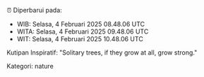 ⏰ Diperbarui pada:
- WIB: Selasa, 4 Februari 2025 08.48.06 UTC
- WITA: Selasa, 4 Februari 2025 09.48.06 UTC
- WIT: Selasa, 4 Februari 2025 10.48.06 UTC

Kutipan Inspiratif:
"Solitary trees, if they grow at all, grow strong."


Kategori: nature

